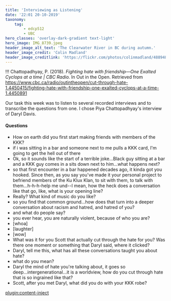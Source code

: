 ```yaml
---
title: 'Interviewing as Listening'
date: '22:01 20-10-2019'
taxonomy:
    tag:
        - edcp512
        - UBC
hero_classes: 'overlay-dark-gradient text-light'
hero_image: IMG_8739.jpeg
header_image_alt_text: 'The Clearwater River in BC during autumn.'
header_image_credit: 'Colin Madland'
header_image_creditlink: 'https://flickr.com/photos/colinmadland/48894861327/in/datetaken/'
---
```


!!! Chattopadhyay, P. (2018). *Fighting hate with friendship—One Exalted Cyclops at a time | CBC Radio.* In Out in the Open. Retrieved from https://www.cbc.ca/radio/outintheopen/cut-through-hate-1.4450415/fighting-hate-with-friendship-one-exalted-cyclops-at-a-time-1.4450891

Our task this week was to listen to several recorded interviews and to transcribe the questions from one. I chose Piya Chattopadhyay's interview of Daryl Davis.

#### Questions

- How on earth did you first start making friends with members of the KKK?
- if i was sitting in a bar and someone next to me pulls a KKK card, I'm going to get the hell out of there
- Ok, so it sounds like the start of a terrible joke...Black guy sitting at a bar and a KKK guy comes in a sits down next to him...what happens next?
- so that first encounter in a bar happened decades ago, it kinda got you hooked. Since then, as you say you've made it your personal project to befriend members of the Ku Klux Klan, to sit with them, to talk with them...h-h-h-help me und--I mean, how the heck does a conversation like that go, like, what is your opening line?
- Really? What kind of music do you like?
- so you find that common ground...how does that turn into a deeper conversation about racism and hatred, and hatred of you?
- and what do people say?
- you ever hear, you are naturally violent, because of who you are?
- [whoa]
- [laughter]
- [wow]
- What was it for you Scott that actually cut through the hate for you? Was there one moment or something that Daryl said, where it clicked?
- Daryl, tell me this, what has all these conversations taught you about hate?
- what do you mean?
- Daryl the mind of hate you're talking about, it goes so deep...intergenerational...it is a worldview, how do you cut through hate that is so ingrained like that?
- Scott, after you met Daryl, what did you do with your KKK robe?

[plugin:content-inject](_highlight)
